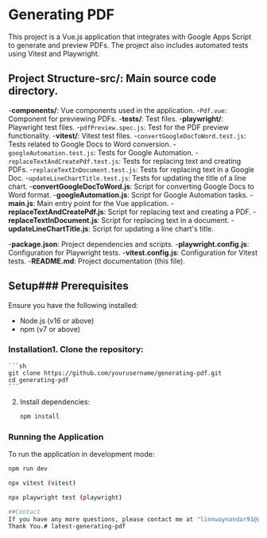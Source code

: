 # Generating PDF

This project is a Vue.js application that integrates with Google Apps Script to generate and preview PDFs. The project also includes automated tests using Vitest and Playwright.

## Project Structure-**src/**: Main source code directory.
  -**components/**: Vue components used in the application.
    -`Pdf.vue`: Component for previewing PDFs.
  -**tests/**: Test files.
    -**playwright/**: Playwright test files.
      -`pdfPreview.spec.js`: Test for the PDF preview functionality.
    -**vitest/**: Vitest test files.
      -`convertGoogleDocToWord.test.js`: Tests related to Google Docs to Word conversion.
      -`googleAutomation.test.js`: Tests for Google Automation.
      -`replaceTextAndCreatePdf.test.js`: Tests for replacing text and creating PDFs.
      -`replaceTextInDocument.test.js`: Tests for replacing text in a Google Doc.
      -`updateLineChartTitle.test.js`: Tests for updating the title of a line chart.
  -**convertGoogleDocToWord.js**: Script for converting Google Docs to Word format.
  -**googleAutomation.js**: Script for Google Automation tasks.
  -**main.js**: Main entry point for the Vue application.
  -**replaceTextAndCreatePdf.js**: Script for replacing text and creating a PDF.
  -**replaceTextInDocument.js**: Script for replacing text in a document.
  -**updateLineChartTitle.js**: Script for updating a line chart's title.

-**package.json**: Project dependencies and scripts.
-**playwright.config.js**: Configuration for Playwright tests.
-**vitest.config.js**: Configuration for Vitest tests.
-**README.md**: Project documentation (this file).

## Setup### Prerequisites

Ensure you have the following installed:

- Node.js (v16 or above)
- npm (v7 or above)

### Installation1. Clone the repository:
    ```sh
    git clone https://github.com/yourusername/generating-pdf.git
    cd generating-pdf
    ```
2. Install dependencies:
    ```sh
    npm install
    ```
### Running the Application

To run the application in development mode:

```sh
npm run dev

npx vitest (vitest)

npx playwright test (playwright)

##Contact
If you have any more questions, please contact me at "linnwaynandar91@gmail.com" or from team.
Thank You.#   l a t e s t - g e n e r a t i n g - p d f  
 